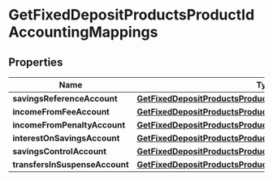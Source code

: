 
# GetFixedDepositProductsProductIdAccountingMappings

## Properties
Name | Type | Description | Notes
------------ | ------------- | ------------- | -------------
**savingsReferenceAccount** | [**GetFixedDepositProductsProductIdSavingsReferenceAccount**](GetFixedDepositProductsProductIdSavingsReferenceAccount.md) |  |  [optional]
**incomeFromFeeAccount** | [**GetFixedDepositProductsProductIdIncomeFromFeeAccount**](GetFixedDepositProductsProductIdIncomeFromFeeAccount.md) |  |  [optional]
**incomeFromPenaltyAccount** | [**GetFixedDepositProductsProductIdIncomeFromPenaltyAccount**](GetFixedDepositProductsProductIdIncomeFromPenaltyAccount.md) |  |  [optional]
**interestOnSavingsAccount** | [**GetFixedDepositProductsProductIdInterestOnSavingsAccount**](GetFixedDepositProductsProductIdInterestOnSavingsAccount.md) |  |  [optional]
**savingsControlAccount** | [**GetFixedDepositProductsProductIdSavingsControlAccount**](GetFixedDepositProductsProductIdSavingsControlAccount.md) |  |  [optional]
**transfersInSuspenseAccount** | [**GetFixedDepositProductsProductIdTransfersInSuspenseAccount**](GetFixedDepositProductsProductIdTransfersInSuspenseAccount.md) |  |  [optional]



